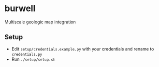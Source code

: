 # burwell
Multiscale geologic map integration

## Setup
+ Edit ````setup/credentials.example.py```` with your credentials and rename to ````credentials.py````
+ Run ````./setup/setup.sh````

